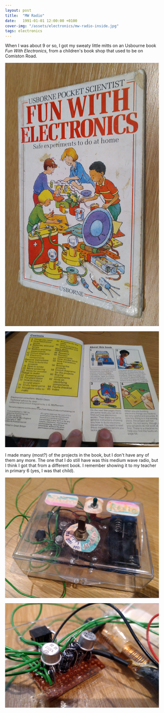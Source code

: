 ```yaml
---
layout: post
title:  "MW Radio"
date:   1991-01-01 12:00:00 +0100
cover-img: "/assets/electronics/mw-radio-inside.jpg"
tags: electronics
---
```

When I was about 9 or so, I got my sweaty little mitts on an Usbourne book _Fun With Electronics_, from a children's book shop that used to be on Comiston Road.

![Fun With Electronics](/assets/electronics/mw-radio-fun-with-electronics1.jpg)

![Fun With Electronics Contents](/assets/electronics/mw-radio-fun-with-electronics2.jpg)

I made many (most?) of the projects in the book, but I don't have any of them any more. The one that I do still have was this medium wave radio, but I think I got that from a different book. I remember showing it to my teacher in primary 6 (yes, I was that child).

![Radio](/assets/electronics/mw-radio-radio.jpg)

![Electronics](/assets/electronics/mw-radio-inside.jpg)
